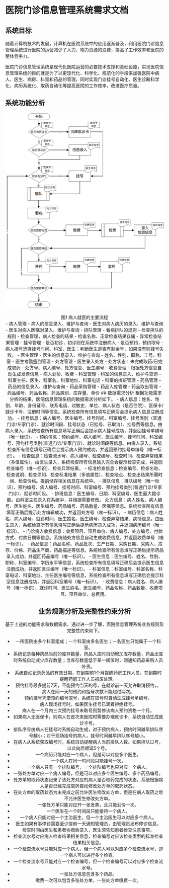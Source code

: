 # 医院门诊信息管理系统需求文档
## 系统目标
随着计算机技术的发展，计算机在医院系统中的应用逐渐普及，利用医院门诊信息管理系统进行医院的运营减少了人力、物力资源的浪费，提高了工作效率和医院的整体竞争力。

医院门诊信息管理系统是现代化医院运营的必要技术支撑和基础设施，实现医院信息管理系统的目的就是为了以更现代化、科学化、规范化的手段来加强医院中病人、医生、病房、科室和药品的管理，同时实现门诊挂号自动化、医生诊断科学化、病历系统化、取药自动化等提高医院的工作效率，改进医疗质量。

## 系统功能分析
![img](../doc_assets/PatientAccessFlow.png)
<center> 图1 病人就医的主要流程 <center>
- 病人管理
    - 病人的信息录入、维护与查询
    - 医生对病人病历的录入、维护与查询
    - 医生对病人医嘱对录入、维护与查询
- 排队管理
    - 看病排队的规则
    - 检查排队的规则
- 检查管理，病人检查的结果
    - 检查名称、正常检查结果存储
    - 异常检查结果管理
- 挂号管理
    - 是否初诊，初诊则在系统中注册病人
    - 是否预约，预约取号
    - 病人挂号选择挂号时间、科室、医生；判断医生是否有剩余号，如果没有则挂号失败。
- 医生管理
    - 医生的信息录入、维护与查询
    - 姓名、性别、职称、工号、科室
    - 医生考勤签到管理
- 处方管理
    - 医生录入处方
    - 处方状态：未完成取药/已完成取药
    - 处方号、病人编号、处方信息、医生编号
- 收费管理
    - 根据处方信息自动生成发票信息
    - 病人划价、收费
- 科室管理
    - 科室的信息录入、维护与查询
    - 科室主任、医生、科室名、科室地址、科室电话
    - 科室的排班管理
- 药品管理
    - 药品的信息录入、维护与查询
    - 药品采购管理
    - 药品入库管理
    - 药品取出管理
    - 药品编号、药品名称、药品类别、库存量、单价
## 数据需求分析
根据功能需求分析的结果，医院信息管理系统的数据需求分析如下。
- 病人信息：姓名、性别、年龄、身份证号、联系电话、过敏史、单位、病人状态（是否住院）、医保卡/就诊卡号、注册时间等信息。系统检查所有信息填写正确后会提示病人信息注册成功。
- 挂号信息：病人编号、医生编号、挂号时间、科室编号、挂号类别（普通门诊/专家门诊）、就诊时间段、挂号状态（已挂号、已取消）、挂号费等信息。由病人录入，系统检查所有信息填写正确后会提示病人挂号成功，并返回挂号单编号（唯一标识）。
- 预约信息：预约编号、病人编号、医生编号、挂号时间、科室编号、预约挂号类别(普通门诊/专家门诊）、就诊时间段等信息。由病人录入，系统检查所有信息填写正确后会提示病人预约成功，并返回预约挂号单编号（唯一标识）。
- 检查信息：检查流水号、病人编号、检查编号、检查时间、检查异常结果（多值属性）。由医生录入，系统检查所有信息输入完全会提示检查完成，并返回检查编号（唯一标识）、检查异常结果。
- 标准检查信息：检查编号、检查名称、检查说明、检查须知、检查标准结果（多值属性）、检查地点、检查出结果所需时间、检查价格。提前储存相关信息在系统中。
- 排队信息：排队编号（唯一标识）、预约编号、病人编号、挂号时间、科室编号、预约挂号类别(普通门诊/专家门诊）、就诊时间段。
- 排班信息：医生编号、日期、科室编号、医生最大接诊数。由科室主任录入在系统中，并根据需要修改。
处方信息：病人姓名、病人编号、医生姓名、医生编号、药品编号、药品数量、医嘱等信息。系统检查所有信息填写正确后提示处方编辑成功，并返回处方号（唯一标识）。
- 病历信息：病人姓名、病人编号、就诊时间、医生姓名、医生编号、检查异常结果、病情信息。由医生录入，系统检查所有信息填写正确后提示病历录入成功，并返回病历编号（唯一标识）。
- 门诊病人收费信息：收费项目、项目单价、病人编号、处方编号、付款方式、付款日期等信息。系统随处方信息自动生成收费信息，并返回收费单号（唯一标识）。
- 药品信息：药品名称、药品批次、生产日期、采购日期、采购人、库存、价格、药品生产商、药品描述等信息。系统检查所有信息填写正确后提示药品录入成功，并返回药品编号（唯一标识）。
- 医生信息：医生编号、姓名、性别、职称、科室编号、学历水平等信息，系统检查所有信息填写正确后会提示医生信息注册成功，并返回医生编号（唯一标识）。
- 科室信息：科室编号、科室名称、科室电话、科室地址、主任医生编号等信息，系统检查所有信息填写正确后会提示科室信息注册成功，并返回科室编号（唯一标识）。
- 收费信息：病人姓名、病人编号（唯一标识）、就诊时间、医生姓名、医生编号、药品名称、药品数量、收费项目、项目单价、总费用。

## 业务规则分析及完整性约束分析
基于上述的功能需求和数据需求，通过进一步了解，医院信息管理系统业务规则及完整性约束如下。
- 一所医院由多个科室组成；一个科室由多名医生；一名医生只能属于一个科室。
- 系统记录每种药品当前的库存数量，药品入库时自动增加库存数量，药品出库时系统自动减少库存数量；当库存数量低于某一阈值时，则通知药品采购人员补货。
- 系统自动记录药品的有效日期，在到期前1个月提醒药房工作人员，在到期时提醒药房工作人员报废处理。
- 预约挂号最多提前7天，不能预约当天的号，在就诊前一天允许取消预约，。
- 病人在同一天的预约和挂号次数不能超过两次。
- 预约挂号凭借预约编号取号，系统在取号时自动生成挂号单编号。
- 病人现场挂号时，如果医生挂号已满着拒绝挂号。
- 病人在一个月内三次预约挂号未取号则暂停该病人预约资格一个月。
- 如果病人无医保卡，则病人在首次来医院时需要办理就诊卡，系统自动生成就诊卡号。
- 排队序号由病人在挂号时系统自动生成，对于预约病人，预约时间越早排队序号越小；对于现场挂号的病人，挂号时间越早排队序号越小。
- 在病人从系统获取编号时，系统自动提醒病人当前排队人数。如果排队过号，以此向后顺延5个号。
- 一个病历只能对应一个病人，但是可以对应多个医生。
- 一个病人在同一时间段只能挂号一次。
- 一个病人只有一个排队编号，一个排队编号也只对应一个病人。
- 一张处方单对应一个病人编号，但是可以对应多个医生编号、多个药品编号。
- 处方单的取药状态记录了该处方对应的病人是否取药完成的状态，系统根据病人是否已经完成取药自动修改处方单的取药状态。
- 在处方单的取药状态为未完成之前允许医生修改处方单，但是在病人取药之后不允许医生修改处方单。
- 一张处方单只能对应开一张发票，且只能划价一次。
- 一个医生在一个时间段只能接待一个病人。
- 一个病人只能对应一个主治医生，但一个主治医生可以对应多个病人。
- 医生如果有事停诊需要至少提前一天通知管理员，由管理员发布停诊信息。
- 检查时间由医生和患者协商后录入，医生须告知患者检查注意事项。
- 检查流水号对应病人检查结果相关信息，检查编号对应该检查类型的标准检查结果相关信息。
- 一个检查流水号只能对应一个病人，但一个病人可以对应多个检查流水号，即一个病人可以进行多个检查。
- 一个检查流水号只能对应一个检查编号，但一个检查编号可以对应多个检查流水号。
- 一张处方信息包含多个药品。
- 缴费一次可以包含多张处方单，一张处方单缴费一次。

